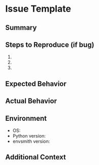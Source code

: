 # Issue Template

## Summary

<!-- Briefly describe the issue or feature request -->

## Steps to Reproduce (if bug)
1. 
2. 
3. 

## Expected Behavior

<!-- What did you expect to happen? -->

## Actual Behavior

<!-- What actually happened? -->

## Environment
- OS:
- Python version:
- envsmith version:

## Additional Context

<!-- Add any other context or screenshots about the issue here. -->
